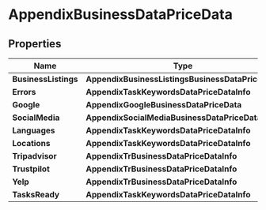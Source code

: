 # AppendixBusinessDataPriceData


## Properties

| Name | Type | Description | Notes |
|------------ | ------------- | ------------- | -------------|
**BusinessListings** | **AppendixBusinessListingsBusinessDataPriceData** |  |[optional]|
**Errors** | **AppendixTaskKeywordsDataPriceDataInfo** |  |[optional]|
**Google** | **AppendixGoogleBusinessDataPriceData** |  |[optional]|
**SocialMedia** | **AppendixSocialMediaBusinessDataPriceData** |  |[optional]|
**Languages** | **AppendixTaskKeywordsDataPriceDataInfo** |  |[optional]|
**Locations** | **AppendixTaskKeywordsDataPriceDataInfo** |  |[optional]|
**Tripadvisor** | **AppendixTrBusinessDataPriceDataInfo** |  |[optional]|
**Trustpilot** | **AppendixTrBusinessDataPriceDataInfo** |  |[optional]|
**Yelp** | **AppendixTrBusinessDataPriceDataInfo** |  |[optional]|
**TasksReady** | **AppendixTaskKeywordsDataPriceDataInfo** |  |[optional]|